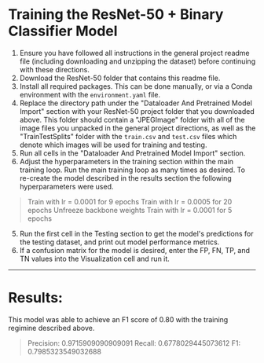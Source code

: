 # Training the ResNet-50 + Binary Classifier Model


1. Ensure you have followed all instructions in the general project readme file (including downloading and unzipping the dataset) before continuing with these directions.
2. Download the ResNet-50 folder that contains this readme file.
3.  Install all required packages. This can be done manually, or via a Conda environment with the `environment.yaml` file.
4. Replace the directory path under the "Dataloader And Pretrained Model Import" section with your ResNet-50 project folder that you downloaded above. This folder should contain a "JPEGImage" folder with all of the image files you unpacked in the general project directions, as well as the "TrainTestSplits" folder with the `train.csv` and `test.csv` files which denote which images will be used for training and testing.
5. Run all cells in the "Dataloader And Pretrained Model Import" section.
6. Adjust the hyperparameters in the training section within the main training loop. Run the main training loop as many times as desired. To re-create the model described in the results section the following hyperparameters were used.
> Train with lr = 0.0001 for 9 epochs
> Train with lr = 0.0005 for 20 epochs
> Unfreeze backbone weights
> Train with lr = 0.0001 for 5 epochs

5. Run the first cell in the Testing section to get the model's predictions for the testing dataset, and print out model performance metrics.
6. If a confusion matrix for the model is desired, enter the FP, FN, TP, and TN values into the Visualization cell and run it.

---

# Results:

This model was able to achieve an F1 score of 0.80 with the training regimine described above.

> Precision: 0.9715909090909091
> Recall: 0.6778029445073612
> F1: 0.7985323549032688

